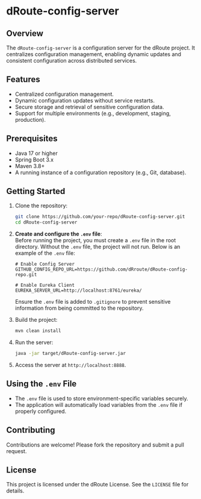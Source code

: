 # dRoute-config-server

## Overview
The `dRoute-config-server` is a configuration server for the dRoute project. It centralizes configuration management, enabling dynamic updates and consistent configuration across distributed services.

## Features
- Centralized configuration management.
- Dynamic configuration updates without service restarts.
- Secure storage and retrieval of sensitive configuration data.
- Support for multiple environments (e.g., development, staging, production).

## Prerequisites
- Java 17 or higher
- Spring Boot 3.x
- Maven 3.8+ 
- A running instance of a configuration repository (e.g., Git, database).

## Getting Started
1. Clone the repository:
   ```bash
   git clone https://github.com/your-repo/dRoute-config-server.git
   cd dRoute-config-server
   ```

2. **Create and configure the `.env` file**:  
   Before running the project, you must create a `.env` file in the root directory. Without the `.env` file, the project will not run. Below is an example of the `.env` file:
   ```properties
   # Enable Config Server
   GITHUB_CONFIG_REPO_URL=https://github.com/dRroute/dRoute-config-repo.git

   # Enable Eureka Client
   EUREKA_SERVER_URL=http://localhost:8761/eureka/
   ```

   Ensure the `.env` file is added to `.gitignore` to prevent sensitive information from being committed to the repository.

3. Build the project:
   ```bash
   mvn clean install
   ```

4. Run the server:
   ```bash
   java -jar target/dRoute-config-server.jar
   ```

5. Access the server at `http://localhost:8888`.

## Using the `.env` File
- The `.env` file is used to store environment-specific variables securely.
- The application will automatically load variables from the `.env` file if properly configured.

## Contributing
Contributions are welcome! Please fork the repository and submit a pull request.

## License
This project is licensed under the dRoute License. See the `LICENSE` file for details.